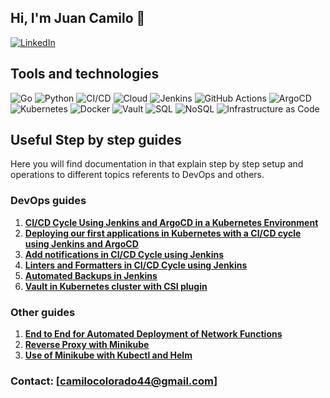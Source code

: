 ## Hi, I'm Juan Camilo 👋

[![LinkedIn](https://img.shields.io/badge/LinkedIn-000?style=for-the-badge&logo=linkedin&logoColor=white)](https://www.linkedin.com/in/juan-camilo-colorado-cardona-4114b823b/)

## Tools and technologies

![Go](https://img.shields.io/badge/Go-00ADD8?style=for-the-badge&logo=go&logoColor=white) ![Python](https://img.shields.io/badge/Python-3776AB?style=for-the-badge&logo=python&logoColor=white) ![CI/CD](https://img.shields.io/badge/CI%2FCD-239120?style=for-the-badge&logo=continuous-integration&logoColor=white) ![Cloud](https://img.shields.io/badge/Cloud-4285F4?style=for-the-badge&logo=google-cloud&logoColor=white) ![Jenkins](https://img.shields.io/badge/Jenkins-D24939?style=for-the-badge&logo=jenkins&logoColor=white) ![GitHub Actions](https://img.shields.io/badge/GitHub_Actions-2088FF?style=for-the-badge&logo=github-actions&logoColor=white) ![ArgoCD](https://img.shields.io/badge/ArgoCD-FE4B02?style=for-the-badge&logo=argo&logoColor=white) ![Kubernetes](https://img.shields.io/badge/Kubernetes-326CE5?style=for-the-badge&logo=kubernetes&logoColor=white) ![Docker](https://img.shields.io/badge/Docker-2496ED?style=for-the-badge&logo=docker&logoColor=white) ![Vault](https://img.shields.io/badge/Vault-000000?style=for-the-badge&logo=vault&logoColor=white) ![SQL](https://img.shields.io/badge/SQL-4479A1?style=for-the-badge&logo=database&logoColor=white) ![NoSQL](https://img.shields.io/badge/NoSQL-78C143?style=for-the-badge&logo=database&logoColor=white) ![Infrastructure as Code](https://img.shields.io/badge/IaC-623CE4?style=for-the-badge&logo=code&logoColor=white)  

## Useful Step by step guides

Here you will find documentation in that explain step by step setup and operations to different topics referents to DevOps and others.

### DevOps guides

1. **[CI/CD Cycle Using Jenkins and ArgoCD in a Kubernetes Environment](https://github.com/juancamilocc/virtual_resources/wiki/configuration-cycle-cicd)**
2. **[Deploying our first applications in Kubernetes with a CI/CD cycle using Jenkins and ArgoCD](https://github.com/juancamilocc/virtual_resources/wiki/deploy-first-app-cicd-cycle)**
3. **[Add notifications in CI/CD Cycle using Jenkins](https://github.com/juancamilocc/virtual_resources/wiki/notifications-cicd-cycle)**
4. **[Linters and Formatters in CI/CD Cycle using Jenkins](https://github.com/juancamilocc/virtual_resources/wiki/linters-formatters-cicd-cycle)**
5. **[Automated Backups in Jenkins](https://github.com/juancamilocc/virtual_resources/wiki/backups-jenkins)**
6. **[Vault in Kubernetes cluster with CSI plugin](https://github.com/juancamilocc/virtual_resources/wiki/vault-kubernetes-with-csi)**

### Other guides

1. **[End to End for Automated Deployment of Network Functions](https://github.com/juancamilocc/virtual_resources/wiki/end-to-end-network-func)**
2. **[Reverse Proxy with Minikube](https://github.com/juancamilocc/virtual_resources/wiki/reverse-proxy-minikube)**
3. **[Use of Minikube with Kubectl and Helm](https://github.com/juancamilocc/virtual_resources/wiki/use-minikube-kubectl-helm)**

### Contact: [camilocolorado44@gmail.com]
